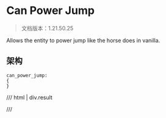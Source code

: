 # Can Power Jump

> 文档版本：1.21.50.25

Allows the entity to power jump like the horse does in vanilla.

## 架构

```mcschema
can_power_jump:
{
}

```

/// html | div.result

///

